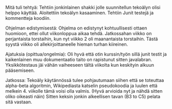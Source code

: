 Mitä tuli tehtyä: Tehtiin jonkinlainen shakki jolle suunnitellun tekoälyn olisi helppo  käyttää. Aloitettiin tekoälyn kasaaminen. Tehtiin Junit testejä ja kommentteja koodiin.

Ohjelman edistymisestä: Ohjelma on edistynyt kohtuullisesti ottaen huomioon, ettei ollut viikonloppua aikaa tehdä. Jatkossahan viikko on perjantaista torstaihin, kun nyt viikko 2 oli maanantaista torstaihin. Tästä syystä viikko oli allekirjoittaneelle hieman turhan kiireinen. 

Ajatuksia (opittua/ongelmia): Oli hyvä että otin kurssin/työn sillä junit testit ja kaikenlainen muu dokumentaatio taito on rapistunut sitten javalabran. Yksikkötestaus jäi vähän vaiheeseen tältä viikolta kun keskityin alkuun pääsemiseen.

Jatkossa: Tekoäly käytännössä tulee pohjautumaan siihen että se toteuttaa alpha-beta algoritmin, Wikipediasta katselin pseudokoodia ja luulen että melkein 4. viikolle tämä voisi olla valmis. (Hyvä arvioida nyt ja nähdä sitten oliko oikeasti näin) Sitten keksin jonkin alkeellisen tavan (B3 to C5) pelata sitä vastaan.
